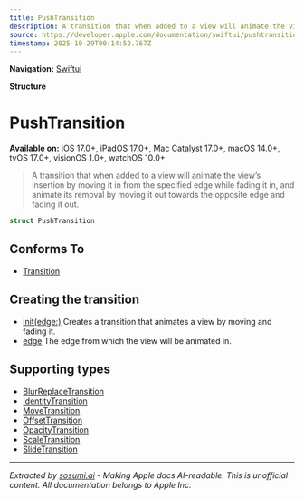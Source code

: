 ```yaml
---
title: PushTransition
description: A transition that when added to a view will animate the view’s insertion by moving it in from the specified edge while fading it in, and animate its removal by moving it out towards the opposite edge and fading it out.
source: https://developer.apple.com/documentation/swiftui/pushtransition
timestamp: 2025-10-29T00:14:52.767Z
---
```


**Navigation:** [Swiftui](/documentation/swiftui)

**Structure**

# PushTransition

**Available on:** iOS 17.0+, iPadOS 17.0+, Mac Catalyst 17.0+, macOS 14.0+, tvOS 17.0+, visionOS 1.0+, watchOS 10.0+

> A transition that when added to a view will animate the view’s insertion by moving it in from the specified edge while fading it in, and animate its removal by moving it out towards the opposite edge and fading it out.

```swift
struct PushTransition
```

## Conforms To

- [Transition](/documentation/swiftui/transition)

## Creating the transition

- [init(edge:)](/documentation/swiftui/pushtransition/init(edge:)) Creates a transition that animates a view by moving and fading it.
- [edge](/documentation/swiftui/pushtransition/edge) The edge from which the view will be animated in.

## Supporting types

- [BlurReplaceTransition](/documentation/swiftui/blurreplacetransition)
- [IdentityTransition](/documentation/swiftui/identitytransition)
- [MoveTransition](/documentation/swiftui/movetransition)
- [OffsetTransition](/documentation/swiftui/offsettransition)
- [OpacityTransition](/documentation/swiftui/opacitytransition)
- [ScaleTransition](/documentation/swiftui/scaletransition)
- [SlideTransition](/documentation/swiftui/slidetransition)

---

*Extracted by [sosumi.ai](https://sosumi.ai) - Making Apple docs AI-readable.*
*This is unofficial content. All documentation belongs to Apple Inc.*
